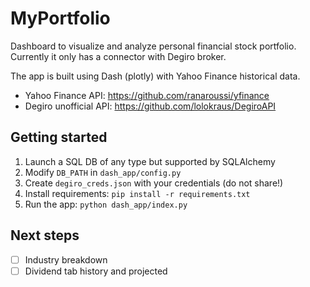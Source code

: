 # MyPortfolio
Dashboard to visualize and analyze personal financial stock portfolio. Currently it only has a connector with Degiro broker.

The app is built using Dash (plotly) with Yahoo Finance historical data.

- Yahoo Finance API: https://github.com/ranaroussi/yfinance
- Degiro unofficial API: https://github.com/lolokraus/DegiroAPI

## Getting started
1. Launch a SQL DB of any type but supported by SQLAlchemy
2. Modify `DB_PATH` in `dash_app/config.py`
3. Create `degiro_creds.json` with your credentials (do not share!)
4. Install requirements: `pip install -r requirements.txt`
5. Run the app: `python dash_app/index.py`

## Next steps
- [ ] Industry breakdown
- [ ] Dividend tab history and projected
